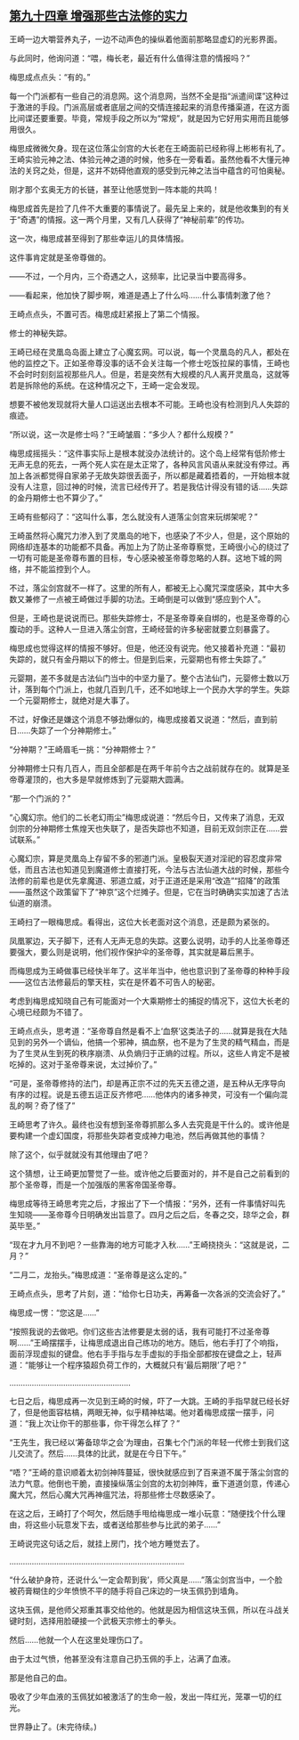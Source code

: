 ## [第九十四章 增强那些古法修的实力](https://www.xxbiquge.com/11_11207/9085396.html)


  王崎一边大嚼营养丸子，一边不动声色的操纵着他面前那略显虚幻的光影界面。

  与此同时，他询问道：“喂，梅长老，最近有什么值得注意的情报吗？”

  梅思成点点头：“有的。”

  每一个门派都有一些自己的消息网。这个消息网，当然不全是指“派遣间谍”这种过于激进的手段。门派高层或者底层之间的交情连接起来的消息传播渠道，在这方面比间谍还要重要。毕竟，常规手段之所以为“常规”，就是因为它好用实用而且能够用很久。

  梅思成微微欠身。现在这位落尘剑宫的大长老在王崎面前已经称得上彬彬有礼了。王崎实验元神之法、体验元神之道的时候，他多在一旁看着。虽然他看不大懂元神法的关窍之处，但是，这并不妨碍他直观的感受到元神之法当中蕴含的可怕奥秘。

  刚才那个玄奥无方的长链，甚至让他感觉到一阵本能的共鸣！

  梅思成首先是捡了几件不大重要的事情说了。最先呈上来的，就是他收集到的有关于“奇遇”的情报。这一两个月里，又有几人获得了“神秘前辈”的传功。

  这一次，梅思成甚至得到了那些幸运儿的具体情报。

  这件事肯定就是圣帝尊做的。

  ——不过，一个月内，三个奇遇之人，这频率，比记录当中要高得多。

  ——看起来，他加快了脚步啊，难道是遇上了什么吗……什么事情刺激了他？

  王崎点点头，不置可否。梅思成赶紧报上了第二个情报。

  修士的神秘失踪。

  王崎已经在灵凰岛岛面上建立了心魔玄网。可以说，每一个灵凰岛的凡人，都处在他的监控之下。正如圣帝尊没事的话不会关注每一个修士吃饭拉屎的事情，王崎也不会时时刻刻监视那些凡人。但是，若是突然有大规模的凡人离开灵凰岛，这就等若是拆除他的系统。在这种情况之下，王崎一定会发现。

  想要不被他发现就将大量人口运送出去根本不可能。王崎也没有检测到凡人失踪的痕迹。

  “所以说，这一次是修士吗？”王崎皱眉：“多少人？都什么规模？”

  梅思成摇摇头：“这件事实际上是根本就没办法统计的。这个岛上经常有低阶修士无声无息的死去，一两个死人实在是太正常了，各种风言风语从来就没有停过。再加上各派都觉得自家弟子无故失踪很丢面子，所以都是藏着捂着的，一开始根本就没有人注意，回过神的时候，流言已经传开了。若是我估计得没有错的话……失踪的金丹期修士也不算少了。”

  王崎有些郁闷了：“这叫什么事，怎么就没有人道落尘剑宫来玩绑架呢？”

  王崎虽然将心魔咒力渗入到了灵凰岛的地下，也感染了不少人，但是，这个原始的网络却连基本的功能都不具备。再加上为了防止圣帝尊察觉，王崎很小心的绕过了一切有可能是圣帝尊布置的目标，专心感染被圣帝尊忽略的人群。这地下城的网络，并不能监控到个人。

  不过，落尘剑宫就不一样了。这里的所有人，都被无上心魔咒深度感染，其中大多数又兼修了一点被王崎做过手脚的功法。王崎倒是可以做到“感应到个人”。

  但是，王崎也是说说而已。那些失踪修士，不是圣帝尊亲自绑的，也是圣帝尊的心腹动的手。这种人一旦进入落尘剑宫，王崎经营的许多秘密就要立刻暴露了。

  梅思成也觉得这样的情报不够好。但是，他还没有说完。他又接着补充道：“最初失踪的，就只有金丹期以下的修士。但是到后来，元婴期也有修士失踪了。”

  元婴期，差不多就是古法仙门当中的中坚力量了。整个古法仙门，元婴修士数以万计，落到每个门派上，也就几百到几千，还不如地球上一个民办大学的学生。失踪一个元婴期修士，就绝对是大事了。

  不过，好像还是嫌这个消息不够劲爆似的，梅思成接着又说道：“然后，直到前日……失踪了一个分神期修士。”

  “分神期？”王崎眉毛一挑：“分神期修士？”

  分神期修士只有几百人，而且全部都是在两千年前今古之战前就存在的。就算是圣帝尊灌顶的，也大多是早就修炼到了元婴期大圆满。

  “那一个门派的？”

  “心魔幻宗。他们的二长老幻雨尘”梅思成说道：“然后今日，又传来了消息，无双剑宗的分神期修士焦煌天也失联了，是否失踪也不知道，目前无双剑宗正在……尝试联系。”

  心魔幻宗，算是灵凰岛上存留不多的邪道门派。皇极裂天道对淫祀的容忍度非常低，而且古法也知道见到魔道修士直接打死，今法与古法仙道大战的时候，那些今法修的前辈也是优先拿魔道、邪道立威，对于正道还是采用“改造”“招降”的政策——虽然这个政策留下了“神京”这个烂摊子。但是，它在当时确确实实加速了古法仙道的崩溃。

  王崎扫了一眼梅思成。看得出，这位大长老面对这个消息，还是颇为紧张的。

  凤凰冢边，天子脚下，还有人无声无息的失踪。这要么说明，动手的人比圣帝尊还要强大，要么则是说明，他们视作保护伞的圣帝尊，其实就是幕后黑手。

  而梅思成为王崎做事已经快半年了。这半年当中，他也意识到了圣帝尊的种种手段——这位古法修最后的擎天柱，实在是怀着不可告人的秘密。

  考虑到梅思成知晓自己有可能面对一个大乘期修士的捕捉的情况下，这位大长老的心境已经颇为不错了。

  王崎点点头，思考道：“圣帝尊自然是看不上‘血祭’这类法子的……就算是我在大陆见到的另外一个谪仙，他搞一个邪神，搞血祭，也不是为了生灵的精气精血，而是为了生灵从生到死的秩序崩溃、从负熵归于正熵的过程。所以，这些人肯定不是被吃掉的。这对于圣帝尊来说，太过掉价了。”

  “可是，圣帝尊修持的法门，却是再正宗不过的先天五德之道，是五种从无序导向有序的过程。说是五德五运正反齐修吧……他体内的诸多神灵，可没有一个偏向混乱的啊？奇了怪了”

  王崎思考了许久。最终也没有想到圣帝尊抓那么多人去究竟是干什么的。或许他是要构建一个虚幻国度，将那些失踪者变成神力电池，然后再做其他的事情？

  除了这个，似乎就就没有其他理由了吧？

  这个猜想，让王崎更加警觉了一些。或许他之后要面对的，并不是自己之前看到的那个圣帝尊，而是一个加强版的黑客帝国圣帝尊。

  梅思成等待王崎思考完之后，才报出了下一个情报：“另外，还有一件事情好叫先生知晓——圣帝尊今日明确发出旨意了。四月之后之后，冬春之交，琼华之会，群英毕至。”

  “现在才九月不到吧？一些靠海的地方可能才入秋……”王崎挠挠头：“这就是说，二月？”

  “二月二，龙抬头。”梅思成道：“圣帝尊是这么定的。”

  王崎点点头，思考了片刻，道：“给你七日功夫，再筹备一次各派的交流会好了。”

  梅思成一愣：“您这是……”

  “按照我说的去做吧。你们这些古法修要是太弱的话，我有可能打不过圣帝尊啊……”王崎摆摆手，让梅思成退出自己练功的地方。随后，他右手打了个响指，面前浮现虚拟的键盘。他右手手指与左手虚拟的手指全部都按在键盘之上，轻声道：“能够让一个程序猿超负荷工作的，大概就只有‘最后期限’了吧？”

  ………………………………………………

  七日之后，梅思成再一次见到王崎的时候，吓了一大跳。王崎的手指早就已经长好了，但是他面容枯槁，两眼无神，似乎精神枯竭。他对着梅思成摆一摆手，问道：“我上次让你干的那些事，你干得怎么样了？”

  “王先生，我已经以‘筹备琼华之会’为理由，召集七个门派的年轻一代修士到我们这儿交流了。然后……具体的比武，就是在今日下午。”

  “唔？”王崎的意识顺着太初剑神阵蔓延，很快就感应到了百来道不属于落尘剑宫的法力气意。他倒也干脆，直接操纵落尘剑宫的太初剑神阵，垂下道道剑意，传递心魔大咒，然后心魔大咒再神瘟咒法，将那些修士尽数感染了。

  在这之后，王崎打了个呵欠，然后随手甩给梅思成一堆小玩意：“随便找个什么理由，将这些小玩意发下去，或者送给那些参与比武的弟子……”

  王崎说完这句话之后，就挂上房门，找个地方睡觉去了。

  ……………………………………………………………………

  “什么破护身符，还说什么‘一定会帮到我’，师父真是……”落尘剑宫当中，一个脸被药膏糊住的少年愤愤不平的随手将自己床边的一块玉佩扔到墙角。

  这块玉佩，是他师父郑重其事交给他的。他就是因为相信这块玉佩，所以在斗战关键时刻，选择用脸硬接一个武极天宗修士的拳头。

  然后……他就一个人在这里处理伤口了。

  由于太过气愤，他甚至没有注意自己扔玉佩的手上，沾满了血液。

  那是他自己的血。

  吸收了少年血液的玉佩犹如被激活了的生命一般，发出一阵红光，笼罩一切的红光。

  世界静止了。(未完待续。)
